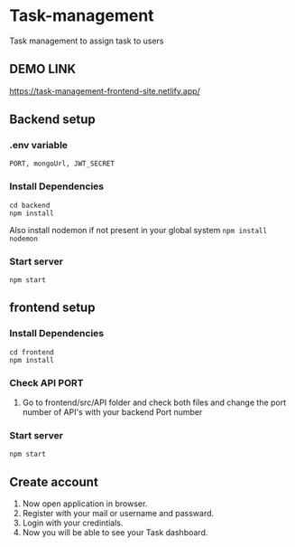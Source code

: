 # Task-management
Task management to assign task to users

## DEMO LINK

https://task-management-frontend-site.netlify.app/

## Backend setup

### .env variable 
 ```
 PORT, mongoUrl, JWT_SECRET
 ```

### Install Dependencies
```
cd backend
npm install 
```
Also install nodemon if not present in your global system `npm install nodemon`

### Start server
```
npm start
```

## frontend setup

### Install Dependencies
```
cd frontend
npm install 
```
### Check API PORT
1. Go to frontend/src/API folder and check both files and change the port number of API's with your backend Port number

### Start server
```
npm start
```
## Create account
1. Now open application in browser.
2. Register with your mail or username and passward.
3. Login with your credintials.
4. Now you will be able to see your Task dashboard.

   



